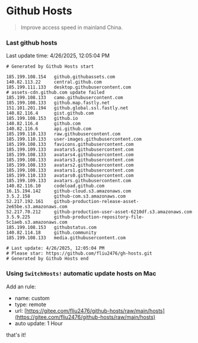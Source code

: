 # Github Hosts

> Improve access speed in mainland China.

### Last github hosts

Last update time: 4/26/2025, 12:05:04 PM

```base
# Generated by Github Hosts start 

185.199.108.154   github.githubassets.com
140.82.113.22     central.github.com
185.199.111.133   desktop.githubusercontent.com
# assets-cdn.github.com update failed
185.199.108.133   camo.githubusercontent.com
185.199.108.133   github.map.fastly.net
151.101.201.194   github.global.ssl.fastly.net
140.82.116.4      gist.github.com
185.199.108.153   github.io
140.82.116.4      github.com
140.82.116.6      api.github.com
185.199.110.133   raw.githubusercontent.com
185.199.110.133   user-images.githubusercontent.com
185.199.108.133   favicons.githubusercontent.com
185.199.109.133   avatars5.githubusercontent.com
185.199.108.133   avatars4.githubusercontent.com
185.199.108.133   avatars3.githubusercontent.com
185.199.108.133   avatars2.githubusercontent.com
185.199.108.133   avatars1.githubusercontent.com
185.199.110.133   avatars0.githubusercontent.com
185.199.109.133   avatars.githubusercontent.com
140.82.116.10     codeload.github.com
16.15.194.142     github-cloud.s3.amazonaws.com
3.5.2.158         github-com.s3.amazonaws.com
52.217.192.161    github-production-release-asset-2e65be.s3.amazonaws.com
52.217.70.212     github-production-user-asset-6210df.s3.amazonaws.com
3.5.9.225         github-production-repository-file-5c1aeb.s3.amazonaws.com
185.199.108.153   githubstatus.com
140.82.114.18     github.community
185.199.108.133   media.githubusercontent.com

# Last update: 4/26/2025, 12:05:04 PM
# Please star: https://github.com/fliu2476/gh-hosts.git
# Generated by Github Hosts end
```

### Using `SwitchHosts!` automatic update hosts on Mac
Add an rule:
- name: custom
- type: remote
- url: [https://gitee.com/fliu2476/github-hosts/raw/main/hosts](https://gitee.com/fliu2476/github-hosts/raw/main/hosts)
- auto update: 1 Hour

that's it!


